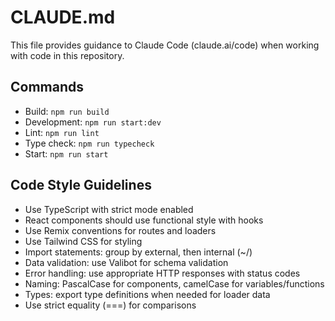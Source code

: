 # CLAUDE.md

This file provides guidance to Claude Code (claude.ai/code) when working with code in this repository.

## Commands
- Build: `npm run build`
- Development: `npm run start:dev`
- Lint: `npm run lint`
- Type check: `npm run typecheck`
- Start: `npm run start`

## Code Style Guidelines
- Use TypeScript with strict mode enabled
- React components should use functional style with hooks
- Use Remix conventions for routes and loaders
- Use Tailwind CSS for styling
- Import statements: group by external, then internal (~/)
- Data validation: use Valibot for schema validation
- Error handling: use appropriate HTTP responses with status codes
- Naming: PascalCase for components, camelCase for variables/functions
- Types: export type definitions when needed for loader data
- Use strict equality (===) for comparisons